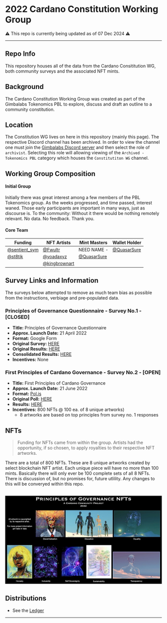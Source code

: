 # 2022 Cardano Constitution Working Group
⚠️ This repo is currently being updated as of 07 Dec 2024 ⚠️ 

---

## Repo Info

This repository houses all of the data from the Cardano Consititution WG, both community surveys and the associated NFT mints.

## Background

The Cardano Constitution Working Group was created as part of the Gimbalabs Tokenomics PBL to explore, discuss and draft an outline to a community constitution.

## Location

The Constitution WG lives on here in this repository (mainly this page). The respective Discord channel has been archived. In order to view the channel one must join the [Gimbalabs Discord server](https://discord.gg/fEykcQejDf) and then select the role of `archivist`. Selecting this role will allowing viewing of the `Archived - Tokenomics PBL` category which houses the `Constitutiton WG` channel.

## Working Group Composition

#### Initial Group

Initially there was great interest among a few members of the PBL Tokenomics group. As the weeks progressed, and time passed, interest waned. Those early participants are important in many ways, just as discourse is. To the community: Without it there would be nothing remotely relevant. No data. No feedback. Thank you.

#### Core Team

| Funding  | NFT Artists  | Mint Masters | Wallet Holder |
| -------  | ---------    | ------------ | -----------   |
| [@sentient_sym](https://x.com/sentient_sym)   | [@Fwultr](https://x.com/Fwltur) | NEED NAME - []() | [@QuasarSure](https://x.com/QuasarSure)|
| [@st8tik](https://x.com/st8tik) | [@yoadaxyz](https://x.com/yoadaxyz) | [@QuasarSure](https://x.com/QuasarSure) | |
|       |  [@kingbrownart](https://x.com/kingbrownart) | | |

## Survey Links and Information

The surveys below attempted to remove as much team bias as possible from the instructions, verbiage and pre-populated data.

### **Principles of Governance Questionnaire** - Survey No.1 - [CLOSED]
- **Title:** Principles of Governance Questionnaire
- **Approx. Launch Date:** 21 April 2022
- **Format:** Google Form
- **Original Survey:** [HERE](https://forms.gle/Cqg7Ky18oDsSVcd2A)
- **Original Results:** [HERE](https://docs.google.com/spreadsheets/d/1vNg2ZuQhck4yzeT-W9w7L9j4lLrCM9at4aiLnMzHm5Q/edit?usp=sharing)
- **Consolidated Results:** [HERE](https://docs.google.com/spreadsheets/d/1d2AyUBqWxpf1faALfnNK1w2AKCij7P4sOfXXGvjxP9E/edit?usp=sharing)
- **Incentives:** None

### **First Principles of Cardano Governance** - Survey No.2 - [OPEN]
- **Title:** First Principles of Cardano Governance
- **Approx. Launch Date:** 21 June 2022
- **Format:** [Pol.is](https://pol.is)
- **Original Poll:** [HERE](https://pol.is/7uvyfnprjb)
- **Results:** [HERE](https://pol.is/report/r6kea3yeenemaeyhdxzrw)
- **Incentives:** 800 NFTs @ 100 ea. of 8 unique artworks)
  - 8 artworks are based on top principles from survey no. 1 responses   

## NFTs

> Funding for NFTs came from within the group. Artists had the opportunity, if so chosen, to apply royalties to their respective NFT artworks.

There are a total of 800 NFTs. These are 8 unique artworks created by select blockchain NFT artist. Each unique piece will have no more than 100 mints. Basically there will only ever be 100 complete sets of all 8 NFTs. There is discussion of, but no promises for, future utlility. Any changes to this will be converyed within this repo.

[![img](https://github.com/st8tikratio/Constitution_WG_2022/blob/main/img/NFT_Cutsheet%20Medium.jpeg)](https://github.com/st8tikratio/Constitution_WG_2022/blob/main/img/README.md#info-table)
---

## Distributions
- See the [Ledger](https://github.com/st8tikratio/Constitution_WG_2022/blob/main/distros/ledger.md)

---

